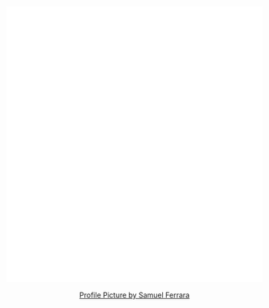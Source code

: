 ![Metrics](/github-metrics.svg)

<div align="center">
    <table border="0>
        <tbody>
            <td align="center">
                <a target="_blank" href="https://unsplash.com/photos/1527pjeb6jg">Profile Picture by Samuel Ferrara</a>
            </td>
        </tbody>
    </table>
</div>
